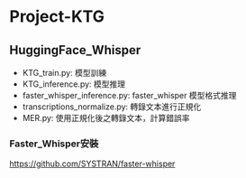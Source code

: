 # Project-KTG
## HuggingFace_Whisper
* KTG_train.py: 模型訓練
* KTG_inference.py: 模型推理
* faster_whisper_inference.py: faster_whisper 模型格式推理
* transcriptions_normalize.py: 轉錄文本進行正規化
* MER.py: 使用正規化後之轉錄文本，計算錯誤率

### Faster_Whisper安裝
https://github.com/SYSTRAN/faster-whisper
